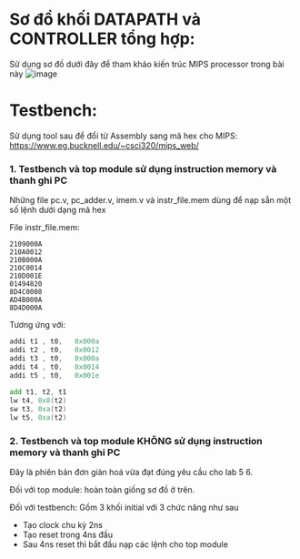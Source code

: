 # Sơ đồ khối DATAPATH và CONTROLLER tổng hợp:
Sử dụng sơ đồ dưới đây để tham khảo kiến trúc MIPS processor trong bài này
![image](https://github.com/Fap15203/lab-hdl/assets/42090475/3ed2573f-de28-48a1-9884-c163e17b4bc8)

# Testbench:
Sử dụng tool sau để đổi từ Assembly sang mã hex cho MIPS: https://www.eg.bucknell.edu/~csci320/mips_web/

### 1. Testbench và top module sử dụng instruction memory và thanh ghi PC
Những file pc.v, pc_adder.v, imem.v và instr_file.mem dùng để nạp sẵn một số lệnh dưới dạng mã hex

File instr_file.mem:
```mem
2109000A
210A0012
210B000A
210C0014
210D001E
01494820
8D4C0008
AD4B000A
8D4D000A
```
Tương ứng với:
```asm
addi t1 , t0,   0x000a 
addi t2 , t0,   0x0012
addi t3 , t0,   0x000a 
addi t4 , t0,   0x0014 
addi t5 , t0,   0x001e 
    
add t1, t2, t1
lw t4, 0x8(t2)
sw t3, 0xa(t2)
lw t5, 0xa(t2) 
```
### 2. Testbench và top module KHÔNG sử dụng instruction memory và thanh ghi PC

Đây là phiên bản đơn giản hoá vừa đạt đúng yêu cầu cho lab 5 6.

Đối với top module: hoàn toàn giống sơ đồ ở trên.

Đối với testbench: Gồm 3 khối initial với 3 chức năng như sau
- Tạo clock chu kỳ 2ns
- Tạo reset trong 4ns đầu
- Sau 4ns reset thì bắt đầu nạp các lệnh cho top module



